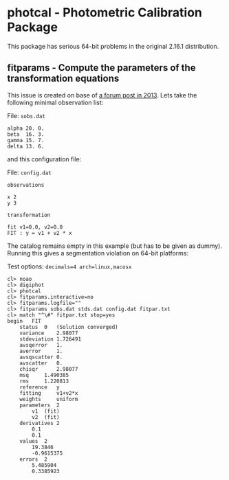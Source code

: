 # photcal - Photometric Calibration Package

This package has serious 64-bit problems in the original 2.16.1 distribution.

## fitparams - Compute the parameters of the transformation equations

This issue is created on base of [a forum post in 2013](http://iraf.net/forum/viewtopic.php?showtopic=1467834). Lets take the following minimal observation list:

File: `sobs.dat`
```
alpha 20. 0.
beta  16. 3.
gamma 15. 7.
delta 13. 6.
```
and this configuration file:

File: `config.dat`
```
observations

x 2
y 3

transformation

fit v1=0.0, v2=0.0
FIT : y = v1 + v2 * x
```
The catalog remains empty in this example (but has to be given as dummy).
Running this gives a segmentation violation on 64-bit platforms:

Test options: `decimals=4 arch=linux,macosx`
```
cl> noao
cl> digiphot
cl> photcal
cl> fitparams.interactive=no
cl> fitparams.logfile=""
cl> fitparams sobs.dat stds.dat config.dat fitpar.txt
cl> match "^\#" fitpar.txt stop=yes
begin	FIT
	status	0	(Solution converged)
	variance	2.98077
	stdeviation	1.726491
	avsqerror	1.
	averror		1.
	avsqscatter	0.
	avscatter	0.
	chisqr		2.98077
	msq		1.490385
	rms		1.220813
	reference	y
	fitting		v1+v2*x
	weights		uniform
	parameters	2
		v1	(fit)
		v2	(fit)
	derivatives	2
		0.1
		0.1
	values	2
		19.3846
		-0.9615375
	errors	2
		5.485904
		0.3385923

```
